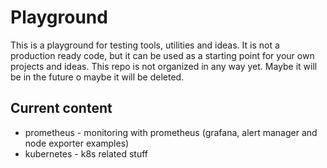 # Playground 

This is a playground for testing tools, utilities and ideas. It is not a production ready code, but it can be used as a starting point for your own projects and ideas.
This repo is not organized in any way yet. Maybe it will be in the future o maybe it will be deleted. 

## Current content
- prometheus - monitoring with prometheus (grafana, alert manager and node exporter examples)
- kubernetes - k8s related stuff
